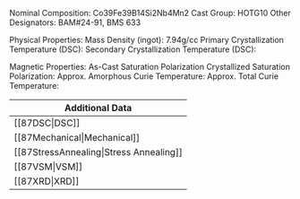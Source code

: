 Nominal Composition: Co39Fe39B14Si2Nb4Mn2
Cast Group: HOTG10
Other Designators: BAM#24-91, BMS 633
 
Physical Properties:
Mass Density (ingot): 7.94g/cc
 Primary Crystallization Temperature (DSC):
Secondary Crystallization Temperature (DSC):

Magnetic Properties:
As-Cast Saturation Polarization 
Crystallized Saturation Polarization: 
Approx. Amorphous Curie Temperature: 
Approx. Total Curie Temperature:

| Additional Data                         |
| --------------------------------------- |
| [[87DSC\|DSC]]                          |
| [[87Mechanical\|Mechanical]]            |
| [[87StressAnnealing\|Stress Annealing]] |
| [[87VSM\|VSM]]                          |
| [[87XRD\|XRD]]                          |
